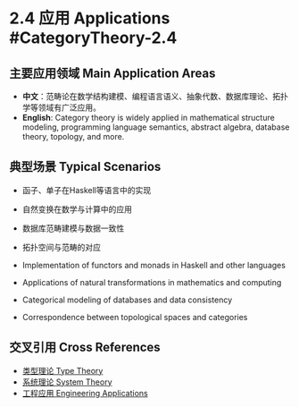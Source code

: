 # 2.4 应用 Applications #CategoryTheory-2.4

## 主要应用领域 Main Application Areas

- **中文**：范畴论在数学结构建模、编程语言语义、抽象代数、数据库理论、拓扑学等领域有广泛应用。
- **English**: Category theory is widely applied in mathematical structure modeling, programming language semantics, abstract algebra, database theory, topology, and more.

## 典型场景 Typical Scenarios

- 函子、单子在Haskell等语言中的实现
- 自然变换在数学与计算中的应用
- 数据库范畴建模与数据一致性
- 拓扑空间与范畴的对应

- Implementation of functors and monads in Haskell and other languages
- Applications of natural transformations in mathematics and computing
- Categorical modeling of databases and data consistency
- Correspondence between topological spaces and categories

## 交叉引用 Cross References

- [类型理论 Type Theory](../TypeTheory/README.md)
- [系统理论 System Theory](../SystemTheory/README.md)
- [工程应用 Engineering Applications](../EngineeringApplications/README.md)

